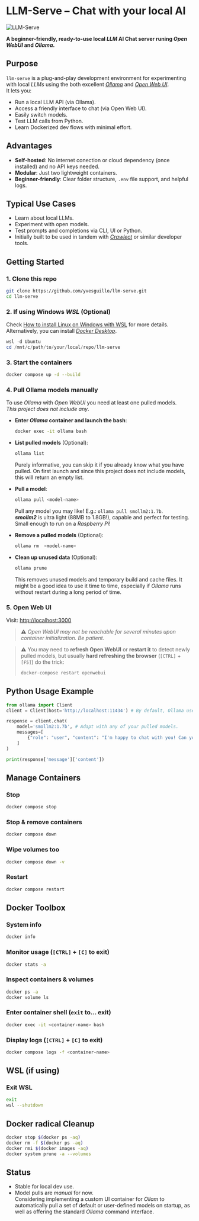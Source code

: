 # LLM-Serve – Chat with your local AI

![LLM-Serve](images/llm-serve.avif)

**A beginner-friendly, ready-to-use local *LLM* AI Chat server runing *Open WebUI* and *Ollama*.**

## Purpose

`llm-serve` is a plug-and-play development environment for experimenting with local *LLMs* using the both excellent [*Ollama*](https://ollama.com/) and [*Open Web UI*](https://github.com/open-webui/open-webui).  
It lets you:

- Run a local LLM API (via Ollama).
- Access a friendly interface to chat (via Open Web UI).
- Easily switch models.
- Test LLM calls from Python.
- Learn Dockerized dev flows with minimal effort.

## Advantages

- **Self-hosted**: No internet conection or cloud dependency (once installed) and no API keys needed.
- **Modular**: Just two lightweight containers.
- **Beginner-friendly**: Clear folder structure, `.env` file support, and helpful logs.

## Typical Use Cases

- Learn about local LLMs.
- Experiment with open models.
- Test prompts and completions via CLI, UI or Python.
- Initially built to be used in tandem with [*Crawlect*](https://github.com/yvesguillo/crawlect) or similar developer tools.

## Getting Started

### 1. Clone this repo

```bash
git clone https://github.com/yvesguillo/llm-serve.git
cd llm-serve
```

### 2. If using Windows *WSL* (Optional) 
Check [How to install Linux on Windows with WSL](https://learn.microsoft.com/en-us/windows/wsl/install) for more details.  
Alternatively, you can install [*Docker Desktop*](https://www.docker.com/products/docker-desktop/).

```powershell
wsl -d Ubuntu
cd /mnt/c/path/to/your/local/repo/llm-serve
```

### 3. Start the containers

```bash
docker compose up -d --build
```

### 4. Pull Ollama models manually
To use *Ollama* with *Open WebUI* you need at least one pulled models.  
*This project does not include any*.

- **Enter *Ollama* container and launch the bash**:
  ```bash
  docker exec -it ollama bash
  ```

- **List pulled models** (Optional):
  ```bash
  ollama list
  ```
  Purely informative, you can skip it if you already know what you have pulled. On first launch and since this project does not include models, this will return an empty list.

- **Pull a model**:
  ```bash
  ollama pull <model-name>
  ```
  Pull any model you may like! E.g.: `ollama pull smollm2:1.7b`.  
  ***smollm2*** is ultra light (88MB to 1.8GB!), capable and perfect for testing. Small enough to run on a *Raspberry Pi*!

- **Remove a pulled models** (Optional):
  ```bash
  ollama rm  <model-name>
  ```

- **Clean up unused data** (Optional):
  ```bash
  ollama prune
  ```
  This removes unused models and temporary build and cache files. It might be a good idea to use it time to time, especially if *Ollama* runs without restart during a long period of time.


### 5. Open Web UI
Visit: [http://localhost:3000](http://localhost:3000)

>⚠️ *Open WebUI may not be reachable for several minutes upon container initialization. Be patient.*

> ⚠️ You may need to **refresh Open WebUI** or **restart it** to detect newly pulled models, but usually **hard refreshing the browser** (`[CTRL]` + `[F5]`) do the trick:
> ```bash
> docker-compose restart openwebui
> ```

## Python Usage Example

```python
from ollama import Client
client = Client(host='http://localhost:11434') # By default, Ollama uses port 11434 so does LLM-Serve. Check the .env file.

response = client.chat(
    model='smollm2:1.7b', # Adapt with any of your pulled models.
    messages=[
        {"role": "user", "content": "I'm happy to chat with you! Can you tell me something fun you know about?"}
    ]
)

print(response['message']['content'])
```

## Manage Containers

### Stop

```bash
docker compose stop
```

### Stop & remove containers

```bash
docker compose down
```

### Wipe volumes too

```bash
docker compose down -v
```

### Restart

```bash
docker compose restart
```

## Docker Toolbox

### System info

```bash
docker info
```

### Monitor usage (`[CTRL]` + `[C]` to exit)

```bash
docker stats -a
```

### Inspect containers & volumes

```bash
docker ps -a
docker volume ls
```

### Enter container shell (`exit` to… exit)

```bash
docker exec -it <container-name> bash
```

### Display logs (`[CTRL]` + `[C]` to exit)

```bash
docker compose logs -f <container-name>
```

## WSL (if using)

### Exit WSL

```bash
exit
wsl --shutdown
```

## Docker radical Cleanup

```bash
docker stop $(docker ps -aq)
docker rm -f $(docker ps -aq)
docker rmi $(docker images -aq)
docker system prune -a --volumes
```

## Status

- Stable for local dev use.
- Model pulls are *manual* for now.  
  Considering implementing a custom UI container for *Ollam* to automatically pull a set of default or user-defined models on startup, as well as offering the standard *Ollama* command interface.
